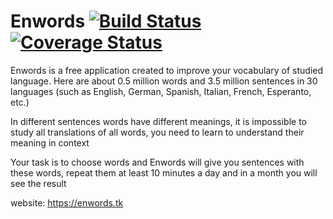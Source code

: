 # Enwords [![Build Status](https://travis-ci.org/enwords/enwords.svg?branch=master)](https://travis-ci.org/enwords/enwords) [![Coverage Status](https://coveralls.io/repos/github/enwords/enwords/badge.svg?branch=master)](https://coveralls.io/github/enwords/enwords?branch=master)

Enwords is a free application created to improve your vocabulary of studied language. Here are about 0.5 million words and 3.5 million sentences in 30 languages (such as English, German, Spanish, Italian, French, Esperanto, etc.)

In different sentences words have different meanings, it is impossible to study all translations of all words, you need to learn to understand their meaning in context

Your task is to choose words and Enwords will give you sentences with these words, repeat them at least 10 minutes a day and in a month you will see the result

website: https://enwords.tk
